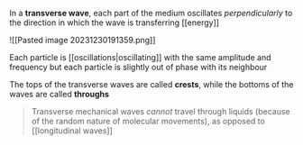 In a **transverse wave**, each part of the medium oscillates *perpendicularly* to the direction in which the wave is transferring [[energy]]

![[Pasted image 20231230191359.png]]

Each particle is [[oscillations|oscillating]] with the same amplitude and frequency but each particle is slightly out of phase with its neighbour

The tops of the transverse waves are called **crests**, while the bottoms of the waves are called **throughs**


> Transverse mechanical waves *cannot* travel through liquids (because of the random nature of molecular movements), as opposed to [[longitudinal waves]]

